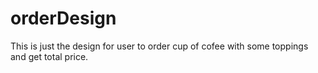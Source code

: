 # orderDesign
This is just the design for user to order cup of cofee with some toppings and get total price.

